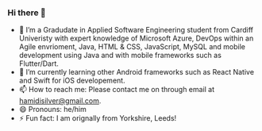 ### Hi there 👋

- 🔭 I’m a Gradudate in Applied Software Engineering student from Cardiff Univeristy with expert knowledge of Microsoft Azure, DevOps within an Agile envrioment,  Java, HTML & CSS, JavaScript, MySQL and mobile development using Java and with mobile frameworks such as Flutter/Dart.
- 🌱 I’m currently learning other Android frameworks such as React Native and Swift for iOS developement.
- 📫 How to reach me: Please contact me on through email at hamidisilver@gmail.com.
- 😄 Pronouns: he/him
- ⚡ Fun fact: I am orignally from Yorkshire, Leeds!
